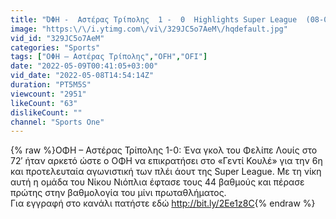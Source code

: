 ```yaml
---
title: "ΌΦΗ -  Αστέρας Τρίπολης  1 -  0  Highlights Super League  (08-05-22)"
image: "https:\/\/i.ytimg.com\/vi\/329JC5o7AeM\/hqdefault.jpg"
vid_id: "329JC5o7AeM"
categories: "Sports"
tags: ["ΟΦΗ – Αστέρας Τρίπολης","OFH","OFI"]
date: "2022-05-09T00:41:05+03:00"
vid_date: "2022-05-08T14:54:14Z"
duration: "PT5M5S"
viewcount: "2951"
likeCount: "63"
dislikeCount: ""
channel: "Sports One"
---
```

{% raw %}ΟΦΗ – Αστέρας Τρίπολης 1-0: Ένα γκολ του Φελίπε Λουίς στο 72′ ήταν αρκετό ώστε ο ΟΦΗ να επικρατήσει στο «Γεντί Κουλέ» για την 6η και προτελευταία αγωνιστική των πλέι άουτ της Super League. Με τη νίκη αυτή η ομάδα του Νίκου Νιόπλια έφτασε τους 44 βαθμούς και πέρασε πρώτης στην βαθμολογία του μίνι πρωταθλήματος.<br />Για εγγραφή στο κανάλι πατήστε εδώ <a rel="nofollow" target="blank" href="http://bit.ly/2Ee1z8C">http://bit.ly/2Ee1z8C</a>{% endraw %}

